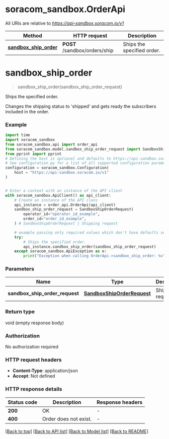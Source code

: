 # soracom_sandbox.OrderApi

All URIs are relative to *https://api-sandbox.soracom.io/v1*

Method | HTTP request | Description
------------- | ------------- | -------------
[**sandbox_ship_order**](OrderApi.md#sandbox_ship_order) | **POST** /sandbox/orders/ship | Ships the specified order.


# **sandbox_ship_order**
> sandbox_ship_order(sandbox_ship_order_request)

Ships the specified order.

Changes the shipping status to 'shipped' and gets ready the subscribers included in the order.

### Example


```python
import time
import soracom_sandbox
from soracom_sandbox.api import order_api
from soracom_sandbox.model.sandbox_ship_order_request import SandboxShipOrderRequest
from pprint import pprint
# Defining the host is optional and defaults to https://api-sandbox.soracom.io/v1
# See configuration.py for a list of all supported configuration parameters.
configuration = soracom_sandbox.Configuration(
    host = "https://api-sandbox.soracom.io/v1"
)


# Enter a context with an instance of the API client
with soracom_sandbox.ApiClient() as api_client:
    # Create an instance of the API class
    api_instance = order_api.OrderApi(api_client)
    sandbox_ship_order_request = SandboxShipOrderRequest(
        operator_id="operator_id_example",
        order_id="order_id_example",
    ) # SandboxShipOrderRequest | Shipping request

    # example passing only required values which don't have defaults set
    try:
        # Ships the specified order.
        api_instance.sandbox_ship_order(sandbox_ship_order_request)
    except soracom_sandbox.ApiException as e:
        print("Exception when calling OrderApi->sandbox_ship_order: %s\n" % e)
```


### Parameters

Name | Type | Description  | Notes
------------- | ------------- | ------------- | -------------
 **sandbox_ship_order_request** | [**SandboxShipOrderRequest**](SandboxShipOrderRequest.md)| Shipping request |

### Return type

void (empty response body)

### Authorization

No authorization required

### HTTP request headers

 - **Content-Type**: application/json
 - **Accept**: Not defined


### HTTP response details

| Status code | Description | Response headers |
|-------------|-------------|------------------|
**200** | OK |  -  |
**400** | Order does not exist. |  -  |

[[Back to top]](#) [[Back to API list]](../README.md#documentation-for-api-endpoints) [[Back to Model list]](../README.md#documentation-for-models) [[Back to README]](../README.md)

